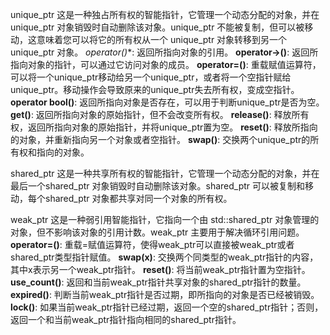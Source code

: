 unique_ptr
这是一种独占所有权的智能指针，它管理一个动态分配的对象，并在unique_ptr 对象销毁时自动删除该对象。unique_ptr 不能被复制，但可以被移动，这意味着您可以将它的所有权从一个 unique_ptr 对象转移到另一个 unique_ptr 对象。
**operator*()**: 返回所指向对象的引用。
**operator->()**: 返回所指向对象的指针，可以通过它访问对象的成员。
**operator=()**: 重载赋值运算符，可以将一个unique_ptr移动给另一个unique_ptr，或者将一个空指针赋给unique_ptr。移动操作会导致原来的unique_ptr失去所有权，变成空指针。
**operator bool()**: 返回所指向对象是否存在，可以用于判断unique_ptr是否为空。
**get()**: 返回所指向对象的原始指针，但不会改变所有权。
**release()**: 释放所有权，返回所指向对象的原始指针，并将unique_ptr置为空。
**reset()**: 释放所指向的对象，并重新指向另一个对象或者空指针。
**swap()**: 交换两个unique_ptr的所有权和指向的对象。

shared_ptr
这是一种共享所有权的智能指针，它管理一个动态分配的对象，并在最后一个shared_ptr 对象销毁时自动删除该对象。shared_ptr 可以被复制和移动，每个shared_ptr 对象都共享对同一个对象的所有权。

weak_ptr
这是一种弱引用智能指针，它指向一个由 std::shared_ptr 对象管理的对象，但不影响该对象的引用计数。weak_ptr 主要用于解决循环引用问题。
**operator=()**: 重载=赋值运算符，使得weak_ptr可以直接被weak_ptr或者shared_ptr类型指针赋值。
**swap(x)**: 交换两个同类型的weak_ptr指针的内容，其中x表示另一个weak_ptr指针。
**reset()**: 将当前weak_ptr指针置为空指针。
**use_count()**: 返回和当前weak_ptr指针共享对象的shared_ptr指针的数量。
**expired()**: 判断当前weak_ptr指针是否过期，即所指向的对象是否已经被销毁。
**lock()**: 如果当前weak_ptr指针已经过期，返回一个空的shared_ptr指针；否则，返回一个和当前weak_ptr指针指向相同的shared_ptr指针。
